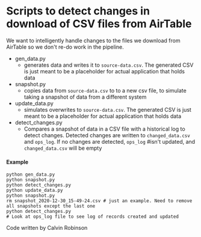 # Scripts to detect changes in download of CSV files from AirTable
We want to intelligently handle changes to the files we download from AirTable so we don't re-do work in the pipeline.

- gen_data.py
   - generates data and writes it to `source-data.csv`. The generated CSV is just meant to be a 
placeholder for actual application that holds data
- snapshot.py
   - copies data from `source-data.csv` to to a new csv file, to simulate taking a snapshot of data from a different system
- update_data.py
   - simulates overwrites to `source-data.csv`. The generated CSV is just meant to be a placeholder for actual application that holds data
- detect_changes.py
   - Compares a snapshot of data in a CSV file with a historical log to detect changes. Detected changes are written to `changed_data.csv`
 and `ops_log`. If no changes are detected, `ops_log` #isn't updated, and `changed_data.csv` will be empty

#### Example

```
python gen_data.py
python snapshot.py
python detect_changes.py
python update_data.py
python snapshot.py
rm snapshot_2020-12-30_15-49-24.csv # just an example. Need to remove all snapshots except the last one
python detect_changes.py
# Look at ops_log file to see log of records created and updated
```

Code written by Calvin Robinson